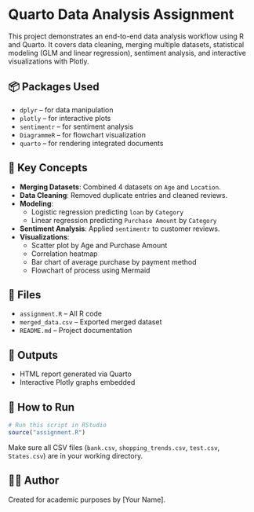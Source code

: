 
# Quarto Data Analysis Assignment

This project demonstrates an end-to-end data analysis workflow using R and Quarto. It covers data cleaning, merging multiple datasets, statistical modeling (GLM and linear regression), sentiment analysis, and interactive visualizations with Plotly.

## 📦 Packages Used

- `dplyr` – for data manipulation
- `plotly` – for interactive plots
- `sentimentr` – for sentiment analysis
- `DiagrammeR` – for flowchart visualization
- `quarto` – for rendering integrated documents

## 🧠 Key Concepts

- **Merging Datasets**: Combined 4 datasets on `Age` and `Location`.
- **Data Cleaning**: Removed duplicate entries and cleaned reviews.
- **Modeling**:
  - Logistic regression predicting `loan` by `Category`
  - Linear regression predicting `Purchase Amount` by `Category`
- **Sentiment Analysis**: Applied `sentimentr` to customer reviews.
- **Visualizations**:
  - Scatter plot by Age and Purchase Amount
  - Correlation heatmap
  - Bar chart of average purchase by payment method
  - Flowchart of process using Mermaid

## 📂 Files

- `assignment.R` – All R code
- `merged_data.csv` – Exported merged dataset
- `README.md` – Project documentation

## 📸 Outputs

- HTML report generated via Quarto
- Interactive Plotly graphs embedded

## 📌 How to Run

```R
# Run this script in RStudio
source("assignment.R")
```

Make sure all CSV files (`bank.csv`, `shopping_trends.csv`, `test.csv`, `States.csv`) are in your working directory.

## 👨‍🎓 Author

Created for academic purposes by [Your Name].
